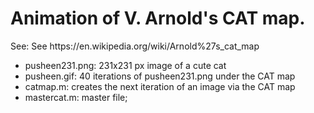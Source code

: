 <head> 
<h1> Animation of V. Arnold's CAT map. </h1> 
<p> See: See https://en.wikipedia.org/wiki/Arnold%27s_cat_map </p>
</head>
<body>
<ul>
<li> pusheen231.png: 231x231 px image of a cute cat</li>
<li> pusheen.gif: 40 iterations of pusheen231.png under the CAT map </li>
<li> catmap.m: creates the next iteration of an image via the CAT map</li>
<li> mastercat.m: master file;  </li>
</ul>
</body>
